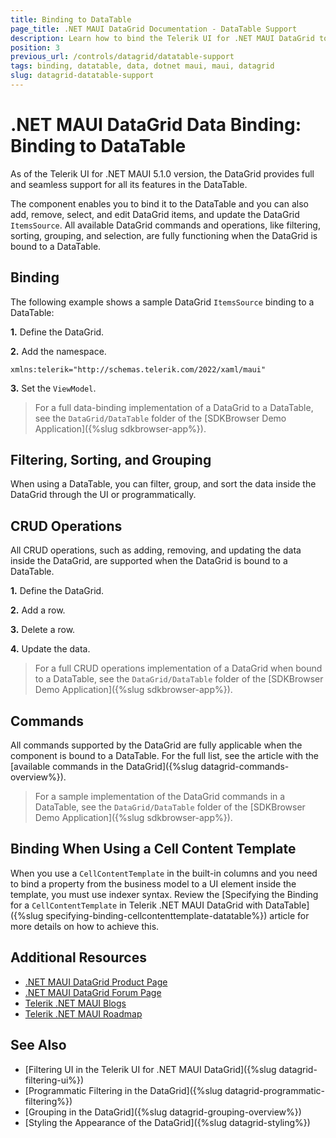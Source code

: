 ```yaml
---
title: Binding to DataTable
page_title: .NET MAUI DataGrid Documentation - DataTable Support
description: Learn how to bind the Telerik UI for .NET MAUI DataGrid to a DataTable and enable all available features such as filtering, sorting, grouping, CRUD operations, and commands.
position: 3
previous_url: /controls/datagrid/datatable-support
tags: binding, datatable, data, dotnet maui, maui, datagrid
slug: datagrid-datatable-support
---
```


# .NET MAUI DataGrid Data Binding: Binding to DataTable

As of the Telerik UI for .NET MAUI 5.1.0 version, the DataGrid provides full and seamless support for all its features in the DataTable.

The component enables you to bind it to the DataTable and you can also add, remove, select, and edit DataGrid items, and update the DataGrid `ItemsSource`. All available DataGrid commands and operations, like filtering, sorting, grouping, and selection, are fully functioning when the DataGrid is bound to a DataTable.

## Binding

The following example shows a sample DataGrid `ItemsSource` binding to a DataTable:

**1.** Define the DataGrid.

<snippet id='datagrid-datatable-binding'/>

**2.** Add the namespace.

```XAML
xmlns:telerik="http://schemas.telerik.com/2022/xaml/maui"
```

**3.** Set the `ViewModel`.

<snippet id='datagrid-datatable-viewmodel'/>

> For a full data-binding implementation of a DataGrid to a DataTable, see the `DataGrid/DataTable` folder of the [SDKBrowser Demo Application]({%slug sdkbrowser-app%}).

## Filtering, Sorting, and Grouping

When using a DataTable, you can filter, group, and sort the data inside the DataGrid through the UI or programmatically.

## CRUD Operations

All CRUD operations, such as adding, removing, and updating the data inside the DataGrid, are supported when the DataGrid is bound to a DataTable.

**1.** Define the DataGrid.

<snippet id='datagrid-datatable-crud'/>

**2.** Add a row.

<snippet id='datagrid-datatable-add-row'/>

 **3.** Delete a row.

<snippet id='datagrid-datatable-delete-data'/>

 **4.** Update the data.

<snippet id='datagrid-datatable-update-data'/>

> For a full CRUD operations implementation of a DataGrid when bound to a DataTable, see the `DataGrid/DataTable` folder of the [SDKBrowser Demo Application]({%slug sdkbrowser-app%}).

## Commands

All commands supported by the DataGrid are fully applicable when the component is bound to a DataTable. For the full list, see the article with the [available commands in the DataGrid]({%slug datagrid-commands-overview%}).

> For a sample implementation of the DataGrid commands in a DataTable, see the `DataGrid/DataTable` folder of the [SDKBrowser Demo Application]({%slug sdkbrowser-app%}).

## Binding When Using a Cell Content Template

When you use a `CellContentTemplate` in the built-in columns and you need to bind a property from the business model to a UI element inside the template, you must use indexer syntax. Review the [Specifying the Binding for a `CellContentTemplate` in Telerik .NET MAUI DataGrid with DataTable]({%slug specifying-binding-cellcontenttemplate-datatable%}) article for more details on how to achieve this.

## Additional Resources

- [.NET MAUI DataGrid Product Page](https://www.telerik.com/maui-ui/datagrid)
- [.NET MAUI DataGrid Forum Page](https://www.telerik.com/forums/maui?tagId=1801)
- [Telerik .NET MAUI Blogs](https://www.telerik.com/blogs/mobile-net-maui)
- [Telerik .NET MAUI Roadmap](https://www.telerik.com/support/whats-new/maui-ui/roadmap)

## See Also

- [Filtering UI in the Telerik UI for .NET MAUI DataGrid]({%slug datagrid-filtering-ui%})
- [Programmatic Filtering in the DataGrid]({%slug datagrid-programmatic-filtering%})
- [Grouping in the DataGrid]({%slug datagrid-grouping-overview%})
- [Styling the Appearance of the DataGrid]({%slug datagrid-styling%})
